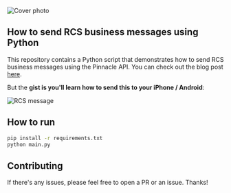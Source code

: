 ![Cover photo](https://i.ibb.co/r2j65H4/Congrats-Pitch-Deck-5.png)

## How to send RCS business messages using Python

This repository contains a Python script that demonstrates how to send RCS business messages using the Pinnacle API. You can check out the blog post [here](https://trypinnacle.app/blog/how-to-send-rcs-business-messages-using-python).

But the **gist is you'll learn how to send this to your iPhone / Android**:

![RCS message](https://i.ibb.co/3BwQcnD/IMG-5126.jpg)

## How to run

```bash
pip install -r requirements.txt
python main.py
```

## Contributing

If there's any issues, please feel free to open a PR or an issue. Thanks!
